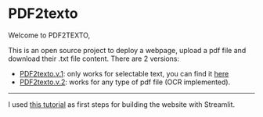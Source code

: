 #  PDF2texto

Welcome to PDF2TEXTO,

This is an open source project to deploy a webpage, upload a pdf file and download their .txt file content.
There are 2 versions:

* [PDF2texto.v.1](https://pdf2texto.streamlit.app/): only works for selectable text, you can find it [here](https://pdf2texto.streamlit.app/)
* [PDF2texto.v.2](): works for any type of pdf file (OCR implemented). 


------------------------------
I used [this tutorial](https://www.youtube.com/watch?v=VqgUkExPvLY) as first steps for building the website with Streamlit.
